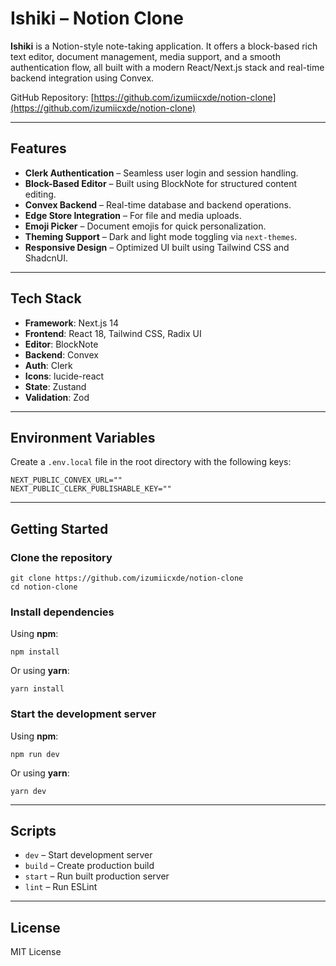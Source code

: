 # Ishiki – Notion Clone

**Ishiki** is a Notion-style note-taking application. It offers a block-based rich text editor, document management, media support, and a smooth authentication flow, all built with a modern React/Next.js stack and real-time backend integration using Convex.

GitHub Repository: [https://github.com/izumiicxde/notion-clone](https://github.com/izumiicxde/notion-clone)

---

## Features

- **Clerk Authentication** – Seamless user login and session handling.
- **Block-Based Editor** – Built using BlockNote for structured content editing.
- **Convex Backend** – Real-time database and backend operations.
- **Edge Store Integration** – For file and media uploads.
- **Emoji Picker** – Document emojis for quick personalization.
- **Theming Support** – Dark and light mode toggling via `next-themes`.
- **Responsive Design** – Optimized UI built using Tailwind CSS and ShadcnUI.

---

## Tech Stack

- **Framework**: Next.js 14
- **Frontend**: React 18, Tailwind CSS, Radix UI
- **Editor**: BlockNote
- **Backend**: Convex
- **Auth**: Clerk
- **Icons**: lucide-react
- **State**: Zustand
- **Validation**: Zod

---

## Environment Variables

Create a `.env.local` file in the root directory with the following keys:

```
NEXT_PUBLIC_CONVEX_URL=""
NEXT_PUBLIC_CLERK_PUBLISHABLE_KEY=""
```

---

## Getting Started

### Clone the repository

```
git clone https://github.com/izumiicxde/notion-clone
cd notion-clone
```

### Install dependencies

Using **npm**:

```
npm install
```

Or using **yarn**:

```
yarn install
```

### Start the development server

Using **npm**:

```
npm run dev
```

Or using **yarn**:

```
yarn dev
```

---

## Scripts

- `dev` – Start development server
- `build` – Create production build
- `start` – Run built production server
- `lint` – Run ESLint

---

## License

MIT License
